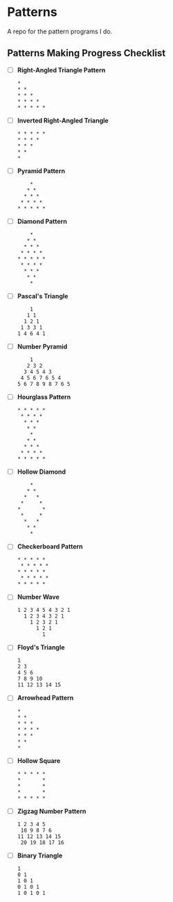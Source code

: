 # Patterns
A repo for the pattern programs I do.

## Patterns Making Progress Checklist

- [ ] **Right-Angled Triangle Pattern**
  ```
  *
  * *
  * * *
  * * * *
  * * * * *
  ```

- [ ] **Inverted Right-Angled Triangle**
  ```
  * * * * *
  * * * *
  * * *
  * *
  *
  ```

- [ ] **Pyramid Pattern**
  ```
      *
     * *
    * * *
   * * * *
  * * * * *
  ```

- [ ] **Diamond Pattern**
  ```
      *
     * *
    * * *
   * * * *
  * * * * *
   * * * *
    * * *
     * *
      *
  ```

- [ ] **Pascal's Triangle**
  ```
      1
     1 1
    1 2 1
   1 3 3 1
  1 4 6 4 1
  ```

- [ ] **Number Pyramid**
  ```
      1
     2 3 2
    3 4 5 4 3
   4 5 6 7 6 5 4
  5 6 7 8 9 8 7 6 5
  ```

- [ ] **Hourglass Pattern**
  ```
  * * * * *
   * * * *
    * * *
     * *
      *
     * *
    * * *
   * * * *
  * * * * *
  ```

- [ ] **Hollow Diamond**
  ```
      *
     * *
    *   *
   *     *
  *       *
   *     *
    *   *
     * *
      *
  ```

- [ ] **Checkerboard Pattern**
  ```
  * * * * *
   * * * * *
  * * * * *
   * * * * *
  * * * * *
  ```

- [ ] **Number Wave**
  ```
  1 2 3 4 5 4 3 2 1
    1 2 3 4 3 2 1
      1 2 3 2 1
        1 2 1
          1
  ```

- [ ] **Floyd's Triangle**
  ```
  1
  2 3
  4 5 6
  7 8 9 10
  11 12 13 14 15
  ```

- [ ] **Arrowhead Pattern**
  ```
  *
  * *
  * * *
  * * * *
  * * *
  * *
  *
  ```

- [ ] **Hollow Square**
  ```
  * * * * *
  *       *
  *       *
  *       *
  * * * * *
  ```

- [ ] **Zigzag Number Pattern**
  ```
  1 2 3 4 5
   10 9 8 7 6
  11 12 13 14 15
   20 19 18 17 16
  ```

- [ ] **Binary Triangle**
  ```
  1
  0 1
  1 0 1
  0 1 0 1
  1 0 1 0 1
  ```